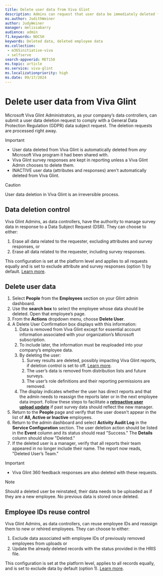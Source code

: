 ```yaml
---
title: Delete user data from Viva Glint
description: Admins can request that user data be immediately deleted from the Viva Glint system.
ms.author: JudithWeiner
author: JudyWeiner
manager: melissabarry
audience: admin
f1.keywords: NOCSH
keywords: Deleted data, deleted employee data
ms.collection: 
 - m365initiative-viva
 - selfserve
search-appverid: MET150
ms.topic: article
ms.service: viva-glint
ms.localizationpriority: high
ms.date: 09/17/2024
---
```


# Delete user data from Viva Glint

Microsoft Viva Glint Administrators, as your company’s data controllers, can submit a user data deletion request to comply with a General Data Protection Regulation (GDPR) data subject request. The deletion requests are processed right away.

> [!IMPORTANT]
> - User data deleted from Viva Glint is automatically deleted from *any* Microsoft Viva program it had been shared with.
> - Viva Glint survey responses are kept in reporting unless a Viva Glint Admin chooses to delete them.
> - INACTIVE user data (attributes and responses) aren't automatically deleted from Viva Glint.

> [!CAUTION]
> User data deletion in Viva Glint is an irreversible process.

## Data deletion control

Viva Glint Admins, as data controllers, have the authority to manage survey data in response to a Data Subject Request (DSR). They can choose to either: 

1. Erase all data related to the requester, excluding attributes and survey responses, or
2. Erase all data related to the requester, including survey responses.

This configuration is set at the platform level and applies to all requests equally and is set to exclude attribute and survey responses (option 1) by default. [Learn more](https://go.microsoft.com/fwlink/?linkid=2286286).

## Delete user data

1. Select **People** from the **Employees** section on your Glint admin dashboard.
2. Use the **search box** to select the employee whose data should be deleted. Open that employee’s page.
3. From the **Actions** dropdown menu, choose **Delete User**.
4. A Delete User Confirmation box displays with this information:
     1. Data is removed from Viva Glint except for essential account information associated with your organization’s Microsoft subscription.
     2. To include later, the information must be reuploaded into your company’s employee data.
     3. By deleting the user:
         1. Survey results are deleted, possibly impacting Viva Glint reports, if deletion control is set to off. [Learn more](https://go.microsoft.com/fwlink/?linkid=2286286).
         2. The user’s data is removed from distribution lists and future surveys.
         3. The user’s role definitions and their reporting permissions are removed.
     4. The display indicates whether the user has direct reports and that the admin needs to reassign the reports later or in the next employee data import. Follow these steps to facilitate a [**retroactive user upload update**](/../../viva/glint/setup/update-glint-reporting-data) if past survey data should reflect the new manager.
5. Return to the **People** page and verify that the user doesn't appear in the list of **All, Active or Inactive** employees.
6. Return to the admin dashboard and select **Activity Audit Log** in the **Service Configuration** section. The user deletion action should be listed in the **Event** column and its status should read "Success." The **Details** column should show "Deleted."
7. If the deleted user is a manager, verify that all reports their team appeared in no longer include their name. The report now reads, "Deleted User’s Team."

> [!IMPORTANT]
> - Viva Glint 360 feedback responses are also deleted with these requests.

> [!NOTE]
> Should a deleted user be reinstated, their data needs to be uploaded as if they are a new employee. No previous data is stored once deleted.

## Employee IDs reuse control

Viva Glint Admins, as data controllers, can reuse employee IDs and reassign them to new or rehired employees. They can choose to either: 

1. Exclude data associated with employee IDs of previously removed employees from uploads or
2. Update the already deleted records with the status provided in the HRIS file.

This configuration is set at the platform level, applies to all records equally, and is set to exclude data by default (option 1). [Learn more](https://go.microsoft.com/fwlink/?linkid=2286286).
